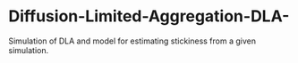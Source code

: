 # Diffusion-Limited-Aggregation-DLA-
Simulation of DLA and model for estimating stickiness from a given simulation.
